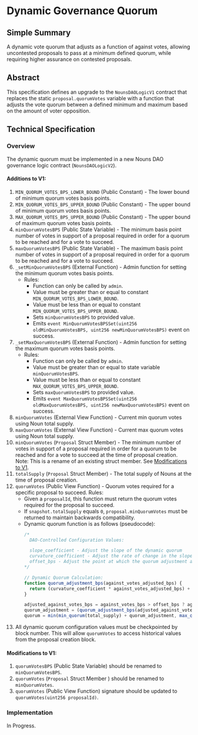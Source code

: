 # Dynamic Governance Quorum

## Simple Summary

A dynamic vote quorum that adjusts as a function of against votes, allowing uncontested proposals to pass at a minimum defined quorum, while requiring higher assurance on contested proposals.

## Abstract

This specification defines an upgrade to the `NounsDAOLogicV1` contract that replaces the static `proposal.quorumVotes` variable with a function that adjusts the vote quorum between a defined minimum and maximum based on the amount of voter opposition.

## Technical Specification

### Overview

The dynamic quorum must be implemented in a new Nouns DAO governance logic contract (`NounsDAOLogicV2`).

#### Additions to V1:

1. `MIN_QUORUM_VOTES_BPS_LOWER_BOUND` (Public Constant) - The lower bound of minimum quorum votes basis points.
2. `MIN_QUORUM_VOTES_BPS_UPPER_BOUND` (Public Constant) - The upper bound of minimum quorum votes basis points.
3. `MAX_QUORUM_VOTES_BPS_UPPER_BOUND` (Public Constant) - The upper bound of maximum quorum votes basis points.
4. `minQuorumVotesBPS` (Public State Variable) - The minimum basis point number of votes in support of a proposal required in order for a quorum to be reached and for a vote to succeed.
5. `maxQuorumVotesBPS` (Public State Variable) - The maximum basis point number of votes in support of a proposal required in order for a quorum to be reached and for a vote to succeed.
6. `_setMinQuorumVotesBPS` (External Function) - Admin function for setting the minimum quorum votes basis points.
    - Rules:
      - Function can only be called by `admin`.
      - Value must be greater than or equal to constant `MIN_QUORUM_VOTES_BPS_LOWER_BOUND`.
      - Value must be less than or equal to constant `MIN_QUORUM_VOTES_BPS_UPPER_BOUND`.
      - Sets `minQuorumVotesBPS` to provided value.
      - Emits `event MinQuorumVotesBPSSet(uint256 oldMinQuorumVotesBPS, uint256 newMinQuorumVotesBPS)` event on success.
7. `_setMaxQuorumVotesBPS` (External Function) - Admin function for setting the maximum quorum votes basis points.
    - Rules:
      - Function can only be called by `admin`.
      - Value must be greater than or equal to state variable `minQuorumVotesBPS`.
      - Value must be less than or equal to constant `MAX_QUORUM_VOTES_BPS_UPPER_BOUND`.
      - Sets `maxQuorumVotesBPS` to provided value.
      - Emits `event MaxQuorumVotesBPSSet(uint256 oldMaxQuorumVotesBPS, uint256 newMaxQuorumVotesBPS)` event on success.
8. `minQuorumVotes` (External View Function) - Current min quorum votes using Noun total supply.
9. `maxQuorumVotes` (External View Function) - Current max quorum votes using Noun total supply.
10. `minQuorumVotes` (`Proposal` Struct Member) - The minimum number of votes in support of a proposal required in order for a quorum to be reached and for a vote to succeed at the time of proposal creation. Note: This is a rename of an existing struct member. See [Modifications to V1](#modifications-to-v1).
11. `totalSupply` (`Proposal` Struct Member) - The total supply of Nouns at the time of proposal creation.
12. `quorumVotes` (Public View Function) - Quorum votes required for a specific proposal to succeed.
    Rules:
      - Given a `proposalId`, this function must return the quorum votes required for the proposal to succeed.
      - If `snapshot.totalSupply` equals `0`, `proposal.minQuorumVotes` must be returned to maintain backwards compatibility.
      - Dynamic quorum function is as follows (pseudocode):
        ```js
        /*
          DAO-Controlled Configuration Values:

          slope_coefficient - Adjust the slope of the dynamic quorum
          curvature_coefficient - Adjust the rate of change in the slope of the dynamic quorum
          offset_bps - Adjust the point at which the quorum adjustment activates
        */

        // Dynamic Quorum Calculation:
        function quorum_adjustment_bps(against_votes_adjusted_bps) {
          return (curvature_coefficient * against_votes_adjusted_bps) + (slope_coefficient * against_votes_adjusted_bps)
        }

        adjusted_against_votes_bps = against_votes_bps > offset_bps ? against_votes_bps - offset_bps : 0
        quorum_adjustment = (quorum_adjustment_bps(adjusted_against_votes_bps) * total_supply) / 10_000
        quorum = min(min_quorum(total_supply) + quorum_adjustment, max_quorum(total_supply))
        ```
13. All dynamic quorum configuration values must be checkpointed by block number. This will allow `quorumVotes` to access historical values from the proposal creation block.

#### Modifications to V1:

1. `quorumVotesBPS` (Public State Variable) should be renamed to `minQuorumVotesBPS`.
2. `quorumVotes` (`Proposal` Struct Member ) should be renamed to `minQuorumVotes`.
3. `quorumVotes` (Public View Function) signature should be updated to `quorumVotes(uint256 proposalId)`.

### Implementation

In Progress.
